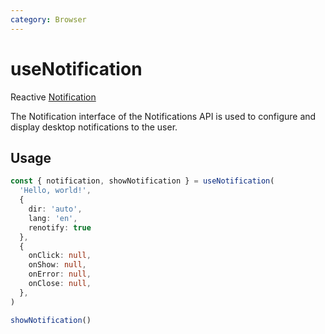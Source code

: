 ```yaml
---
category: Browser
---
```


# useNotification

Reactive [Notification](https://developer.mozilla.org/en-US/docs/Web/API/notification)

The Notification interface of the Notifications API is used to configure and display desktop notifications to the user.

## Usage

```ts
const { notification, showNotification } = useNotification(
  'Hello, world!',
  {
    dir: 'auto',
    lang: 'en',
    renotify: true
  },
  {
    onClick: null,
    onShow: null,
    onError: null,
    onClose: null,
  },
)

showNotification()
```